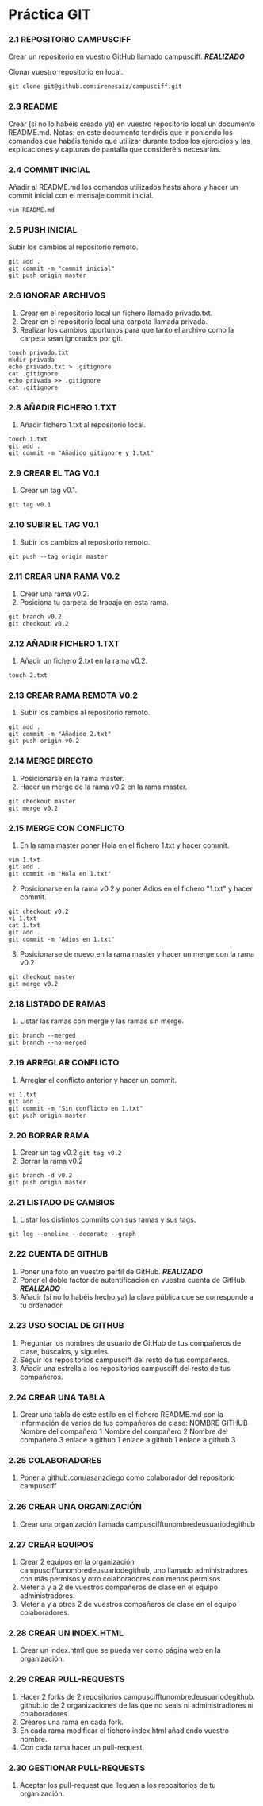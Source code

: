 # Práctica GIT

### 2.1 REPOSITORIO CAMPUSCIFF
Crear un repositorio en vuestro GitHub llamado campusciff. __*REALIZADO*__

Clonar vuestro repositorio en local.

`git clone git@github.com:irenesaiz/campusciff.git`

### 2.3 README
Crear (si no lo habéis creado ya) en vuestro repositorio local un documento README.md.
Notas: en este documento tendréis que ir poniendo los comandos que habéis tenido que utilizar durante todos los ejercicios y las explicaciones y capturas de pantalla que consideréis necesarias.
 
### 2.4 COMMIT INICIAL
Añadir al README.md los comandos utilizados hasta ahora y hacer un commit inicial con el mensaje commit inicial.

`vim README.md`
 
### 2.5 PUSH INICIAL
Subir los cambios al repositorio remoto.
```
git add .
git commit -m "commit inicial"
git push origin master
```

### 2.6 IGNORAR ARCHIVOS
1. Crear en el repositorio local un fichero llamado privado.txt.
2. Crear en el repositorio local una carpeta llamada privada.
3. Realizar los cambios oportunos para que tanto el archivo como la carpeta sean ignorados por git.

```
touch privado.txt
mkdir privada
echo privado.txt > .gitignore
cat .gitignore
echo privada >> .gitignore
cat .gitignore
```

### 2.8 AÑADIR FICHERO 1.TXT
1. Añadir fichero 1.txt al repositorio local.
```
touch 1.txt
git add .
git commit -m "Añadido gitignore y 1.txt"
```

### 2.9 CREAR EL TAG V0.1
1. Crear un tag v0.1.
``` 
git tag v0.1
```
### 2.10 SUBIR EL TAG V0.1
1. Subir los cambios al repositorio remoto.
```
git push --tag origin master
```
 
### 2.11 CREAR UNA RAMA V0.2
1. Crear una rama v0.2.
2. Posiciona tu carpeta de trabajo en esta rama.

```
git branch v0.2
git checkout v0.2
```

### 2.12 AÑADIR FICHERO 1.TXT
1. Añadir un fichero 2.txt en la rama v0.2.
```
touch 2.txt
```
### 2.13 CREAR RAMA REMOTA V0.2
1. Subir los cambios al repositorio remoto.
```
git add .
git commit -m "Añadido 2.txt"
git push origin v0.2
```

### 2.14 MERGE DIRECTO
1. Posicionarse en la rama master.
2. Hacer un merge de la rama v0.2 en la rama master.
 
```
git checkout master
git merge v0.2
```

### 2.15 MERGE CON CONFLICTO
1. En la rama master poner Hola en el fichero 1.txt y hacer commit.
```
vim 1.txt
git add .
git commit -m "Hola en 1.txt"
```

2. Posicionarse en la rama v0.2 y poner Adios en el fichero "1.txt" y hacer commit.
```
git checkout v0.2
vi 1.txt
cat 1.txt
git add .
git commit -m "Adios en 1.txt"
```

3.	Posicionarse de nuevo en la rama master y hacer un merge con la rama v0.2
```
git checkout master
git merge v0.2
```

### 2.18 LISTADO DE RAMAS
1. Listar las ramas con merge y las ramas sin merge.

```
git branch --merged
git branch --no-merged

```
 
### 2.19 ARREGLAR CONFLICTO
1. Arreglar el conflicto anterior y hacer un commit.
```
vi 1.txt
git add .
git commit -m "Sin conflicto en 1.txt"
git push origin master
```
 
 
### 2.20 BORRAR RAMA
1. Crear un tag v0.2
`git tag v0.2`
2. Borrar la rama v0.2
```
git branch -d v0.2
git push origin master
``` 


### 2.21 LISTADO DE CAMBIOS
1. Listar los distintos commits con sus ramas y sus tags.

`git log --oneline --decorate --graph`
 
### 2.22 CUENTA DE GITHUB
1. Poner una foto en vuestro perfil de GitHub. __*REALIZADO*__
2. Poner el doble factor de autentificación en vuestra cuenta de GitHub. __*REALIZADO*__
3. Añadir (si no lo habéis hecho ya) la clave pública que se corresponde a tu ordenador.

### 2.23 USO SOCIAL DE GITHUB
1. Preguntar los nombres de usuario de GitHub de tus compañeros de clase, búscalos, y sigueles.
2. Seguir los repositorios campusciff del resto de tus compañeros.
3. Añadir una estrella a los repositorios campusciff del resto de tus compañeros.

### 2.24 CREAR UNA TABLA
1. Crear una tabla de este estilo en el fichero README.md con la información de varios de tus
compañeros de clase:
NOMBRE GITHUB
Nombre del compañero 1
Nombre del compañero 2
Nombre del compañero 3
enlace a github 1
enlace a github 1
enlace a github 3

### 2.25 COLABORADORES
1. Poner a github.com/asanzdiego como colaborador del repositorio campusciff

### 2.26 CREAR UNA ORGANIZACIÓN
1. Crear una organización llamada campuscifftunombredeusuariodegithub

### 2.27 CREAR EQUIPOS
1. Crear 2 equipos en la organización campuscifftunombredeusuariodegithub, uno llamado administradores con más permisos y otro colaboradores con menos permisos.
2. Meter a y a 2 de vuestros compañeros de clase en el equipo
administradores.
3. Meter a y a otros 2 de vuestros compañeros de clase en el equipo
colaboradores.

### 2.28 CREAR UN INDEX.HTML
1. Crear un index.html que se pueda ver como página web en la organización.

### 2.29 CREAR PULL-REQUESTS
1. Hacer 2 forks de 2 repositorios campuscifftunombredeusuariodegithub. github.io de 2
organizaciones de las que no seais ni administradiores ni colaboradores.
2. Crearos una rama en cada fork.
3. En cada rama modificar el fichero index.html añadiendo vuestro nombre.
4. Con cada rama hacer un pull-request.

### 2.30 GESTIONAR PULL-REQUESTS
1. Aceptar los pull-request que lleguen a los repositorios de tu organización.

